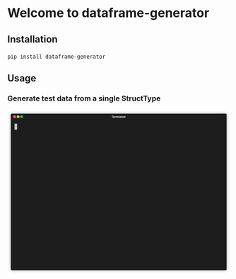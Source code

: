 # Welcome to dataframe-generator

## Installation

`pip install dataframe-generator`

## Usage

### Generate test data from a single StructType
 <p align="center"><img src="docs/test_01.gif?raw=true"/></p>
